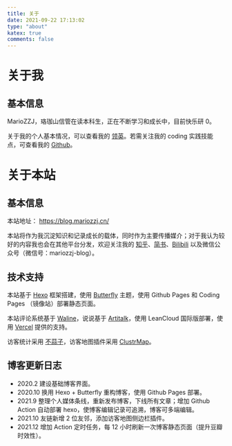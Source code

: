 ```yaml
---
title: 关于
date: 2021-09-22 17:13:02
type: "about"
katex: true
comments: false
---
```


# 关于我

## 基本信息

MarioZZJ，珞珈山信管在读本科生，正在不断学习和成长中，目前快乐研 0。

关于我的个人基本情况，可以查看我的 [领英](https://www.linkedin.com/in/mariozzj/)。若需关注我的 coding 实践技能点，可查看我的 [Github](https://github.com/MarioZZJ)。

# 关于本站

## 基本信息

本站地址： https://blog.mariozzj.cn/

本站将作为我沉淀知识和记录成长的载体，同时作为主要传播媒介；对于我认为较好的内容我也会在其他平台分发，欢迎关注我的 [知乎](https://www.zhihu.com/people/MarioZZJ)、[简书](https://www.jianshu.com/u/a6a7c33ed30c)、[Bilibili](https://space.bilibili.com/28623387) 以及微信公众号（微信号：mariozzj-blog）。

## 技术支持

本站基于 [Hexo](https://hexo.io/) 框架搭建，使用 [Butterfly](https://github.com/jerryc127/hexo-theme-butterfly) 主题，使用 Github Pages 和 Coding Pages （镜像站）部署静态页面。

本站评论系统基于 [Waline](https://waline.js.org/)，说说基于 [Artitalk](https://artitalk.js.org/)，使用 LeanCloud 国际版部署，使用 [Vercel](https://vercel.com/) 提供的支持。

访客统计采用 [不蒜子](http://busuanzi.ibruce.info/)，访客地图插件采用 [ClustrMap](https://clustrmaps.com/)。

## 博客更新日志

* 2020.2 建设基础博客界面。
* 2020.10 换用 Hexo + Butterfly 重构博客，使用 Github Pages 部署。
* 2021.9 整理个人媒体条线，重新发布博客，下线所有文章；增加 Github Action 自动部署 hexo，使博客编辑记录可追溯，博客可多端编辑。
* 2021.10 友链新增 2 位友邻，添加访客地图侧边栏插件。
* 2021.12 增加 Action 定时任务，每 12 小时刷新一次博客静态页面（提升豆瓣时效性）。


